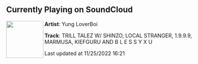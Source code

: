 ## Currently Playing on SoundCloud

[<img align="left" width="100" src="https://i1.sndcdn.com/artworks-hPiJD2eAA8T6G573-fqaAnw-t500x500.jpg">](https://soundcloud.com/yungloverboi/trill-talez-w-shinzo-local-stranger-1999-marmusa-kiefguru-and-b-l-e-s-s-y-x-u)

**Artist**: Yung LoverBoi 

**Track**: TRILL TALEZ W/ SHINZO, LOCAL STRANGER, 1.9.9.9, MARMUSA, KIEFGURU AND B L E S S Y X U

Last updated at 11/25/2022 16:21
